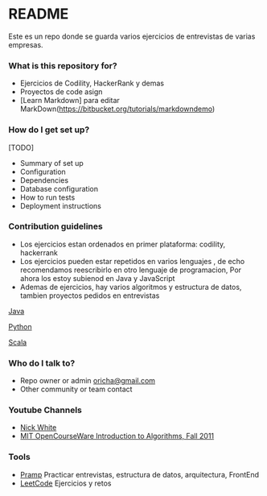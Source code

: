 # README #

Este es un repo donde se guarda varios ejercicios de entrevistas de varias empresas.

### What is this repository for? ###

* Ejercicios de Codility, HackerRank y demas
* Proyectos de code asign
* [Learn Markdown]  para editar MarkDown(https://bitbucket.org/tutorials/markdowndemo)

### How do I get set up? ###
[TODO]
* Summary of set up
* Configuration
* Dependencies
* Database configuration
* How to run tests
* Deployment instructions

### Contribution guidelines ###

* Los ejercicios estan ordenados en primer plataforma: codility, hackerrank
* Los ejercicios pueden estar repetidos en varios lenguajes , de echo recomendamos reescribirlo en otro 
lenguaje de programacion, Por ahora los estoy subienod en Java y JavaScript
* Ademas de ejercicios, hay varios algoritmos y estructura de datos, tambien proyectos pedidos en entrevistas

[Java](https://bitbucket.org/oricha/just_code_it/src/master/java/)

[Python](https://bitbucket.org/oricha/just_code_it/src/master/python/)

[Scala](https://bitbucket.org/oricha/just_code_it/src/master/scala/)

### Who do I talk to? ###

* Repo owner or admin [oricha@gmail.com](oricha@gmail.com])
* Other community or team contact

### Youtube Channels

* [Nick White](https://www.youtube.com/channel/UC1fLEeYICmo3O9cUsqIi7HA/featured)
* [MIT OpenCourseWare  Introduction to Algorithms, Fall 2011](https://www.youtube.com/watch?v=HtSuA80QTyo&list=PLUl4u3cNGP61Oq3tWYp6V_F-5jb5L2iHb)


### Tools

* [Pramp](https://www.pramp.com/dashboard) Practicar entrevistas, estructura de datos, arquitectura, FrontEnd
* [LeetCode](https://leetcode.com/explore/) Ejercicios y retos
